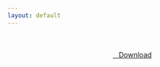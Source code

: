 ```yaml
---
layout: default
---
```


<br />

<br />

<center>
<a href="https://drive.google.com/uc?authuser=0&id=1vUqG2P2uakQwj9rhlRyh63qiTkGr9SBr&export=download" class="hbt"><i class="fa fa-chevron-down" aria-hidden="true"></i>&nbsp; &nbsp;Download</a>
</center><br />

<br />
